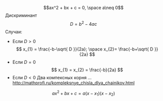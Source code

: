 $$ax^2 + bx + c = 0, \space a\neq 0$$
Дискриминант
$$D = b^2 - 4ac$$
Случаи:
- Если $D > 0$
$$
x_{1} = \frac{-b-\sqrt{ D }}{2a}; \space
x_{2}= \frac{-b+\sqrt{ D }}{2a}
$$
- Если $D = 0$
$$
x_{1} = x_{2} = \frac{-b}{2a}
$$
- Если $D < 0$
Два компексных корня
...
http://mathprofi.ru/kompleksnye_chisla_dlya_chainikov.html

$$ax^2 + bx + c = a(x-x_{1})(x-x_{2})$$